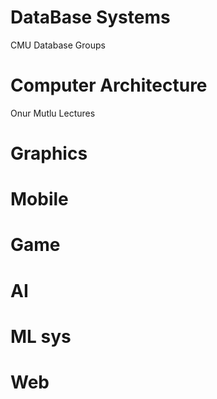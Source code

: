 

# DataBase Systems

CMU Database Groups



# Computer Architecture

Onur Mutlu Lectures

# Graphics


# Mobile


# Game


# AI

# ML sys

# Web



